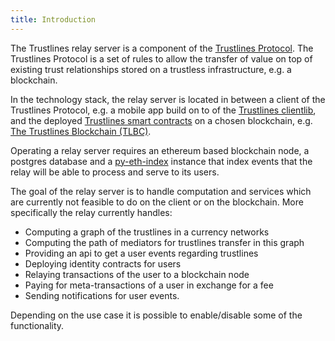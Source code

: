 ```yaml
---
title: Introduction
---
```


The Trustlines relay server is a component of the [Trustlines Protocol](https://trustlines.foundation/protocol.html).
The Trustlines Protocol is a set of rules to allow the transfer of value on top of existing trust
relationships stored on a trustless infrastructure, e.g. a blockchain.

In the technology stack, the relay server is located in between a client of the Trustlines Protocol,
e.g. a mobile app build on to of the [Trustlines clientlib](https://github.com/trustlines-protocol/clientlib), and the deployed
[Trustlines smart contracts](https://github.com/trustlines-protocol/contracts) on a chosen blockchain, e.g.
[The Trustlines Blockchain (TLBC)](https://explore.tlbc.trustlines.foundation).

Operating a relay server requires an ethereum based blockchain node, a postgres database
and a [py-eth-index](https://github.com/trustlines-protocol/py-eth-index)
instance that index events that the relay will be able to process and serve to its users.

The goal of the relay server is to handle computation and services which are currently not feasible to do on the client
or on the blockchain.
More specifically the relay currently handles:

- Computing a graph of the trustlines in a currency networks
- Computing the path of mediators for trustlines transfer in this graph
- Providing an api to get a user events regarding trustlines
- Deploying identity contracts for users
- Relaying transactions of the user to a blockchain node
- Paying for meta-transactions of a user in exchange for a fee
- Sending notifications for user events.

Depending on the use case it is possible to enable/disable some of the functionality.
